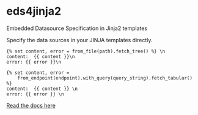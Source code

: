 # eds4jinja2
Embedded Datasource Specification in Jinja2 templates

Specify the data sources in your JINJA templates directly.


```jinja2
{% set content, error = from_file(path).fetch_tree() %} \n
content:  {{ content }}\n
error: {{ error }}\n
```

```jinja2
{% set content, error =
    from_endpoint(endpoint).with_query(query_string).fetch_tabular() %}
content:  {{ content }} \n
error: {{ error }} \n
```

[Read the docs here](https://eds4jinja2.readthedocs.io/en/feature-mdr-111/)  